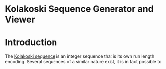 # Kolakoski Sequence Generator and Viewer

# Introduction

The [Kolakoski sequence](https://en.wikipedia.org/wiki/Kolakoski_sequence) is an integer sequence that is its own run length encoding.
Several sequences of a similar nature exist, it is in fact possible to 